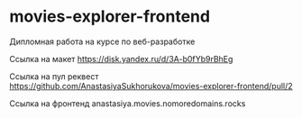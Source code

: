 # movies-explorer-frontend

Дипломная работа на курсе по веб-разработке

Ссылка на макет https://disk.yandex.ru/d/3A-b0fYb9rBhEg

Ссылка на пул реквест https://github.com/AnastasiyaSukhorukova/movies-explorer-frontend/pull/2

Ссылка на фронтенд 
anastasiya.movies.nomoredomains.rocks